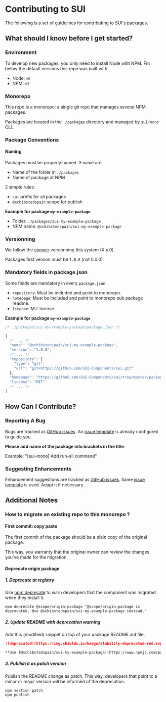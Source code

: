 # Contributing to SUI

The following is a set of guidelines for contributing to SUI's packages.

## What should I know before I get started?

### Environment

To develop new packages, you only need to install Node with NPM. Fin below the default versions this repo was built with:
* Node: `v6`
* NPM: `v3`

### Monorepo

This repo is a monorepo: a single git repo that manages several NPM packages.

Packages are located in the `./packages` directory and managed by `sui-mono` CLI.

### Package Conventions

#### Naming

Packages must be properly named. 3 name are
* Name of the folder in `./packages`
* Name of package at NPM

2 simple rules:
* `sui` prefix for all packages
* `@schibstedspain` scope for publish

**Example for package `my-example-package`**
* Folder: `./packages/sui-my-example-package`
* NPM name: `@schibstedspain/sui-my-example-package`

### Versionning

We follow the [comver](https://github.com/staltz/comver) versionning this system (X.y.0).

Packages first version must be `1.0.0` (not 0.0.0)

### Mandatory fields in package.json

Some fields are mandatory in every `package.json`:
* `repository`: Must be included and point to monorepo.
* `homepage`: Must be included and point to monorepo sub package readme.
* `license`: MIT license

**Example for package `my-example-package`**

```js
/* ./packages/sui-my-example-package/package.json */

{
  /* ... */
  "name": "@schibstedspain/sui-my-example-package",
  "version": "1.0.0",
  /* ... */
  "repository": {
    "type": "git",
    "url": "git+https://github.com/SUI-Components/sui.git"
  },
  "homepage": "https://github.com/SUI-Components/sui/tree/master/packages/my-example-package#readme",
  "license": "MIT"
  /* ... */
}
```

## How Can I Contribute?

### Reporting A Bug

Bugs are tracked as [GitHub issues](https://github.com/SUI-Components/sui/issues/). An [issue template](ISSUE_TEMPLATE.md) is already configured to guide you.

**Please add name of the package into brackets in the title**.

Example: "[sui-mono] Add run-all command"

### Suggesting Enhancements

Enhancement suggestions are tracked as [GitHub issues](https://guides.github.com/features/issues/).
Same [issue template](ISSUE_TEMPLATE.md) is used. Adapt it if necessary.


## Additional Notes

### How to migrate an existing repo to this monorepo ?


#### First commit: copy paste
The first commit of the package should be a plain copy of the original package.

This way, you warranty that the original owner can review the changes you've made for the migration.


#### Deprecate origin package


##### 1. Deprecate at registry

Use [npm deprecate](https://docs.npmjs.com/cli/deprecate) to warn developers that the component was migrated when they install it.

```
npm deprecate @scope/origin-package "@scope/origin-package is deprecated. Use @schibstedspain/sui-my-example-package instead."
```

##### 2. Update README with deprecation warning

Add this (modified) snippet on top of your package README.md file.
```markdown
![deprecated](https://img.shields.io/badge/stability-deprecated-red.svg) THIS PACKAGE IS **DEPRECATED!**

**Use [@schibstedspain/sui-my-example-package](https://www.npmjs.com/package/@schibstedspain/sui-my-example-package) instead.**

```


##### 3. Publish it as patch version

Publish the README change as patch. This way, developers that point to a minor or major version will be informed of the deprecation.

```
npm vertion patch
npm publish
```
